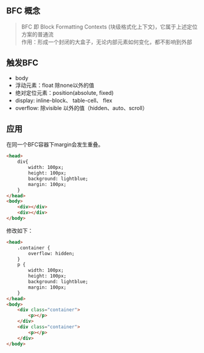 ## BFC 概念
> BFC 即 Block Formatting Contexts (块级格式化上下文)，它属于上述定位方案的普通流   
> 作用：形成一个封闭的大盒子，无论内部元素如何变化，都不影响到外部

## 触发BFC
+ body
+ 浮动元素：float 除none以外的值
+ 绝对定位元素：position(absolute, fixed)
+ display: inline-block、 table-cell、 flex
+ overflow: 除visible 以外的值（hidden、auto、scroll）

## 应用
在同一个BFC容器下margin会发生重叠。
```html
<head>
    div{
        width: 100px;
        height: 100px;
        background: lightblue;
        margin: 100px;
    }
</head>
<body>
    <div></div>
    <div></div>
</body>
```
修改如下：
```html
<head>
    .container {
        overflow: hidden;
    }
    p {
        width: 100px;
        height: 100px;
        background: lightblue;
        margin: 100px;
    }
</head>
<body>
    <div class="container">
        <p></p>
    </div>
    <div class="container">
        <p></p>
    </div>
</body>
```
